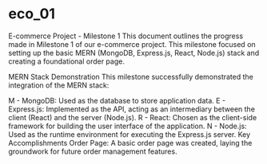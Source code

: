 # eco_01

E-commerce Project - Milestone 1
This document outlines the progress made in Milestone 1 of our e-commerce project. This milestone focused on setting up the basic MERN (MongoDB, Express.js, React, Node.js) stack and creating a foundational order page.

MERN Stack Demonstration
This milestone successfully demonstrated the integration of the MERN stack:

M - MongoDB: Used as the database to store application data.
E - Express.js: Implemented as the API, acting as an intermediary between the client (React) and the server (Node.js).
R - React: Chosen as the client-side framework for building the user interface of the application.
N - Node.js: Used as the runtime environment for executing the Express.js server.
Key Accomplishments
Order Page: A basic order page was created, laying the groundwork for future order management features.
